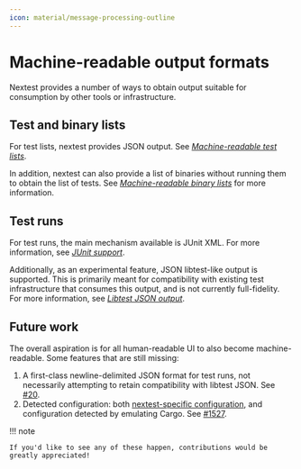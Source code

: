 ```yaml
---
icon: material/message-processing-outline
---
```


# Machine-readable output formats

Nextest provides a number of ways to obtain output suitable for consumption by other tools or infrastructure.

## Test and binary lists

For test lists, nextest provides JSON output. See [_Machine-readable test lists_](list.md#machine-readable-test-lists).

In addition, nextest can also provide a list of binaries without running them to obtain the list of tests. See [_Machine-readable binary lists_](list.md#machine-readable-binary-lists) for more information.

## Test runs

For test runs, the main mechanism available is JUnit XML. For more information, see [_JUnit support_](junit.md).

Additionally, as an experimental feature, JSON libtest-like output is supported. This is primarily meant for compatibility with existing test infrastructure that consumes this output, and is not currently full-fidelity. For more information, see [_Libtest JSON output_](libtest-json.md).

## Future work

The overall aspiration is for all human-readable UI to also become machine-readable. Some features that are still missing:

1. A first-class newline-delimited JSON format for test runs, not necessarily attempting to retain compatibility with libtest JSON. See [#20](https://github.com/nextest-rs/nextest/issues/20).
2. Detected configuration: both [nextest-specific configuration](../configuration/index.md), and configuration detected by emulating Cargo. See [#1527](https://github.com/nextest-rs/nextest/issues/1527).

!!! note

    If you'd like to see any of these happen, contributions would be greatly appreciated!
